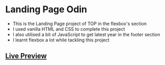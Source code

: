 # Landing Page Odin

* This is the Landing Page project of TOP in the flexbox's section
* I used vanilla HTML and CSS to complete this project
* I also utilised a bit of JavaScript to get latest year in the footer section
* I learnt flexbox a lot while tackling this project

## [Live Preview](https://numan-iftikhar.github.io/Landing-Page-Odin/)
